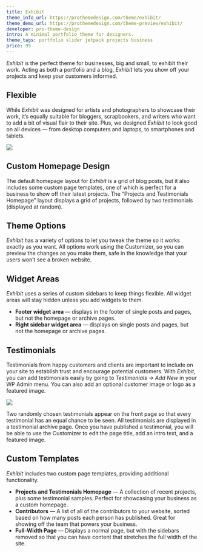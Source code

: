 ```yaml
---
title: Exhibit
theme_info_url: https://prothemedesign.com/theme/exhibit/
theme_demo_url: https://prothemedesign.com/theme-preview/exhibit/
developer: pro-theme-design
intro: A minimal portfolio theme for designers.
theme_tags: portfolio slider jetpack projects business
price: 99
---
```


<em>Exhibit</em> is the perfect theme for businesses, big and small, to exhibit their work. Acting as both a portfolio and a blog, <em>Exhibit</em> lets you show off your projects and keep your customers informed.

## Flexible

While <em>Exhibit</em> was designed for artists and photographers to showcase their work, it’s equally suitable for bloggers, scrapbookers, and writers who want to add a bit of visual flair to their site. Plus, we designed <em>Exhibit</em> to look good on all devices — from desktop computers and laptops, to smartphones and tablets.

<img src="https://theme.files.wordpress.com/2015/08/exhibit-outdoors.jpg?w=640&h=403" />

## Custom Homepage Design

The default homepage layout for <em>Exhibit</em> is a grid of blog posts, but&nbsp;it also includes some custom page templates, one of which is perfect for a business to show off their latest projects. The “Projects and Testimonials Homepage” layout displays a grid of projects, followed by two testimonials (displayed at random).

## Theme Options

<em>Exhibit</em> has a variety of options to let you tweak the theme so it works exactly as you want. All options work using the Customizer, so you can preview the changes as you make them, safe in the knowledge that your users won’t see a broken website.

## Widget Areas

<em>Exhibit</em> uses a series of custom sidebars to keep things flexible. All widget areas will stay hidden unless you add widgets to them.

* <strong>Footer widget area </strong> — displays in the footer of single posts and pages, but not the homepage or archive pages.
* <strong>Right sidebar widget area</strong> — displays on single posts and pages, but not the homepage or archive pages.

## Testimonials

Testimonials from happy customers and clients are important to include on your site to establish trust and encourage potential customers. With <em>Exhibit,</em> you can add testimonials easily by going to <em>Testimonials → Add New</em> in your WP Admin menu. You can also add an optional customer image or logo as a featured image.

<img src="https://theme.files.wordpress.com/2015/08/exhibit-testimonials.jpg?w=640&h=240" />

Two randomly chosen testimonials appear on the front page so that every testimonial has an equal chance to be seen. All testimonials are displayed in a testimonial archive page. Once you have published a testimonial, you will be able to use the Customizer to edit the page title, add an intro text, and a featured image.

## Custom Templates

<em>Exhibit</em> includes two custom page templates, providing additional functionality.

* <strong>Projects and Testimonials Homepage</strong> — A collection of recent projects, plus&nbsp;some testimonial samples. Perfect for showcasing your business as a custom homepage.</li>
* <strong>Contributors</strong> — A list of all of the contributors to your website, sorted based on how many posts each person has published. Great for showing off the team that powers your business.</li>
* <strong>Full-Width Page</strong> — Displays a normal page, but with the sidebars removed so that you can have content that stretches the full width of the site.
